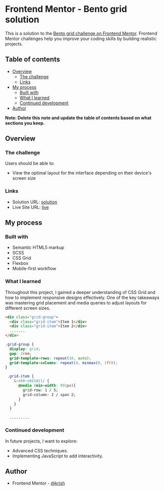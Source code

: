 # Frontend Mentor - Bento grid solution

This is a solution to the [Bento grid challenge on Frontend Mentor](https://www.frontendmentor.io/challenges/bento-grid-RMydElrlOj). Frontend Mentor challenges help you improve your coding skills by building realistic projects. 

## Table of contents

- [Overview](#overview)
  - [The challenge](#the-challenge)
  - [Links](#links)
- [My process](#my-process)
  - [Built with](#built-with)
  - [What I learned](#what-i-learned)
  - [Continued development](#continued-development)
- [Author](#author)

**Note: Delete this note and update the table of contents based on what sections you keep.**

## Overview

### The challenge

Users should be able to:

- View the optimal layout for the interface depending on their device's screen size


### Links

- Solution URL: [solution](https://github.com/krishanprajapat23/bento-grid)
- Live Site URL: [live](https://krishanprajapat23.github.io/bento-grid/)

## My process

### Built with

- Semantic HTML5 markup
- SCSS
- CSS Grid
- Flexbox
- Mobile-first workflow


### What I learned

Throughout this project, I gained a deeper understanding of CSS Grid and how to implement responsive designs effectively. One of the key takeaways was mastering grid placement and media queries to adjust layouts for different screen sizes.


```html
<div class="grid-group">
  <div class="grid-item">Item 1</div>
  <div class="grid-item">Item 2</div>
  .......
</div>
```
```css
.grid-group {
  display: grid;
  gap: 2rem;
  grid-template-rows: repeat(10, auto);
  grid-template-columns: repeat(4, minmax(0, 1fr));
}

 .grid-item {
    &:nth-child(1) {
      @media (min-width: 991px){
        grid-row: 1 / 5;
        grid-column: 2 / span 2;
      }
    }
  }

  .........

```



### Continued development

In future projects, I want to explore:

- Advanced CSS techniques.
- Implementing JavaScript to add interactivity.

## Author

- Frontend Mentor - [@krish](https://www.frontendmentor.io/profile/krishanprajapat23)
